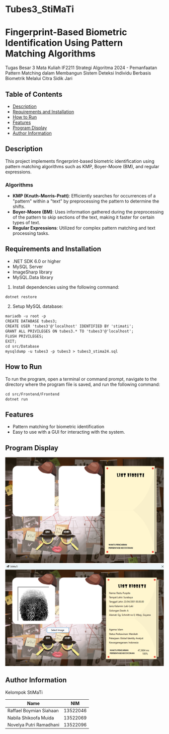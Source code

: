# Tubes3_StiMaTi

# Fingerprint-Based Biometric Identification Using Pattern Matching Algorithms

Tugas Besar 3 Mata Kuliah IF2211 Strategi Algoritma 2024 - Pemanfaatan Pattern Matching dalam Membangun Sistem Deteksi Individu Berbasis Biometrik Melalui Citra Sidik Jari

## Table of Contents
- [Description](#description)
- [Requirements and Installation](#requirements-and-installation)
- [How to Run](#how-to-run)
- [Features](#features)
- [Program Display](#program-display)
- [Author Information](#author-information)

## Description
This project implements fingerprint-based biometric identification using pattern matching algorithms such as KMP, Boyer-Moore (BM), and regular expressions.

### Algorithms
- **KMP (Knuth-Morris-Pratt)**: Efficiently searches for occurrences of a "pattern" within a "text" by preprocessing the pattern to determine the shifts.
- **Boyer-Moore (BM)**: Uses information gathered during the preprocessing of the pattern to skip sections of the text, making it faster for certain types of text.
- **Regular Expressions**: Utilized for complex pattern matching and text processing tasks.


## Requirements and Installation
- .NET SDK 6.0 or higher
- MySQL Server
- ImageSharp library
- MySQL.Data library

1. Install dependencies using the following command:
```
dotnet restore
```

2. Setup MySQL database:
```
mariadb -u root -p
CREATE DATABASE tubes3;
CREATE USER 'tubes3'@'localhost' IDENTIFIED BY 'stimati';
GRANT ALL PRIVILEGES ON tubes3.* TO 'tubes3'@'localhost';
FLUSH PRIVILEGES;
EXIT;
cd src/Database
mysqldump -u tubes3 -p tubes3 > tubes3_stima24.sql
```

## How to Run
To run the program, open a terminal or command prompt, navigate to the directory where the program file is saved, and run the following command:
```
cd src/Frontend/Frontend
dotnet run
```

## Features
- Pattern matching for biometric identification
- Easy to use with a GUI for interacting with the system.

## Program Display
![](src/Frontend/Frontend/img/bg_blocking.png)
![](assets/pic.png)

## Author Information

Kelompok StiMaTi

| Name                    | NIM      |
| ----------------------- |:--------:|
| Raffael Boymian Siahaan | 13522046 |
| Nabila Shikoofa Muida   | 13522069 |
| Novelya Putri Ramadhani | 13522096 |